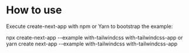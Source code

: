# How to use
Execute create-next-app with npm or Yarn to bootstrap the example:

npx create-next-app --example with-tailwindcss with-tailwindcss-app
 or
yarn create next-app --example with-tailwindcss with-tailwindcss-app

